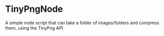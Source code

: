 # TinyPngNode
A simple node script that can take a folder of images/folders and compress them, using the TinyPng API

